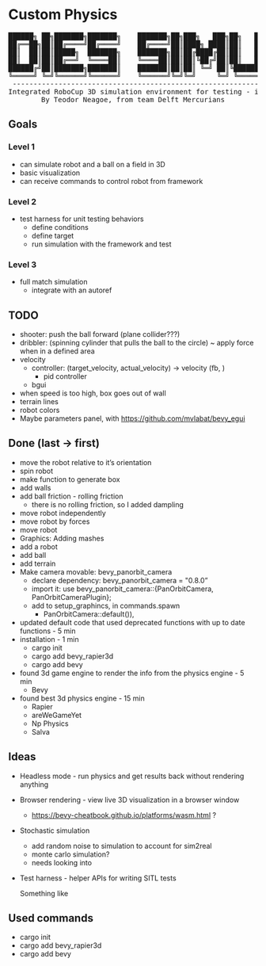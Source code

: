 # Custom Physics
<div align = "center">
<pre>
██████╗ ██╗███████╗███████╗    ███████╗██╗███╗   ███╗██╗   ██╗██╗      █████╗ ████████╗ ██████╗ ██████╗ 
██╔══██╗██║██╔════╝██╔════╝    ██╔════╝██║████╗ ████║██║   ██║██║     ██╔══██╗╚══██╔══╝██╔═══██╗██╔══██╗
██║  ██║██║█████╗  ███████╗    ███████╗██║██╔████╔██║██║   ██║██║     ███████║   ██║   ██║   ██║██████╔╝
██║  ██║██║██╔══╝  ╚════██║    ╚════██║██║██║╚██╔╝██║██║   ██║██║     ██╔══██║   ██║   ██║   ██║██╔══██╗
██████╔╝██║███████╗███████║    ███████║██║██║ ╚═╝ ██║╚██████╔╝███████╗██║  ██║   ██║   ╚██████╔╝██║  ██║
╚═════╝ ╚═╝╚══════╝╚══════╝    ╚══════╝╚═╝╚═╝     ╚═╝ ╚═════╝ ╚══════╝╚═╝  ╚═╝   ╚═╝    ╚═════╝ ╚═╝  ╚═╝
 -------------------------------------------------------------------------------------------------------
Integrated RoboCup 3D simulation environment for testing - in Rust 
By Teodor Neagoe, from team Delft Mercurians
</pre>
</div>

## Goals

### Level 1

- can simulate robot and a ball on a field in 3D
- basic visualization
- can receive commands to control robot from framework

### Level 2

- test harness for unit testing behaviors
    - define conditions
    - define target
    - run simulation with the framework and test

### Level 3

- full match simulation
    - integrate with an autoref

## TODO

- shooter: push the ball forward (plane collider???)
- dribbler: (spinning cylinder that pulls the ball to the circle) ~ apply force when in a defined area
- velocity
    - controller: (target_velocity, actual_velocity) → velocity (fb, )
        - pid controller
    - bgui
- when speed is too high, box goes out of wall
- terrain lines
- robot colors
- Maybe parameters panel, with https://github.com/mvlabat/bevy_egui

## Done (last → first)

- move the robot relative to it’s orientation
- spin robot
- make function to generate box
- add walls
- add ball friction - rolling friction
    - there is no rolling friction, so I added dampling
- move robot independently
- move robot by forces
- move robot
- Graphics: Adding mashes
- add a robot
- add ball
- add terrain
- Make camera movable: bevy_panorbit_camera
    - declare dependency: bevy_panorbit_camera = "0.8.0”
    - import it: use bevy_panorbit_camera::{PanOrbitCamera, PanOrbitCameraPlugin};
    - add to setup_graphincs, in commands.spawn
        - PanOrbitCamera::default()),
- updated default code that used deprecated functions with up to date functions - 5 min
- installation - 1 min
    - cargo init
    - cargo add bevy_rapier3d
    - cargo add bevy
- found 3d game engine to render the info from the physics engine - 5 min
    - Bevy
- found best 3d physics engine - 15 min
    - Rapier
    - areWeGameYet
    - Np Physics
    - Salva

## Ideas

- Headless mode - run physics and get results back without rendering anything
- Browser rendering - view live 3D visualization in a browser window
    - https://bevy-cheatbook.github.io/platforms/wasm.html ?
- Stochastic simulation
    - add random noise to simulation to account for sim2real
    - monte carlo simulation?
    - needs looking into
- Test harness - helper APIs for writing SITL tests
    
    Something like
    

## Used commands

- cargo init
- cargo add bevy_rapier3d
- cargo add bevy